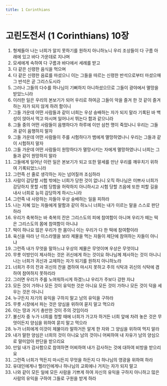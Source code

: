 ```yaml
---
title: 1 Corinthians
---
```


# 고린도전서 (1 Corinthians) 10장
1. 형제들아 나는 너희가 알지 못하기를 원하지 아니하노니 우리 조상들이 다 구름 아래에 있고 바다 가운데로 지나며
1. 모세에게 속하여 다 구름과 바다에서 세례를 받고
1. 다 같은 신령한 음식을 먹으며
1. 다 같은 신령한 음료를 마셨으니 이는 그들을 따르는 신령한 반석으로부터 마셨으매 그 반석은 곧 그리스도시라
1. 그러나 그들의 다수를 하나님이 기뻐하지 아니하셨으므로 그들이 광야에서 멸망을 받았느니라
1. 이러한 일은 우리의 본보기가 되어 우리로 하여금 그들이 악을 즐겨 한 것 같이 즐겨 하는 자가 되지 않게 하려 함이니
1. 그들 가운데 어떤 사람들과 같이 너희는 우상 숭배하는 자가 되지 말라 기록된 바 백성이 앉아서 먹고 마시며 일어나서 뛰논다 함과 같으니라
1. 그들 중의 어떤 사람들이 음행하다가 하루에 이만 삼천 명이 죽었나니 우리는 그들과 같이 음행하지 말자
1. 그들 가운데 어떤 사람들이 주를 시험하다가 뱀에게 멸망하였나니 우리는 그들과 같이 시험하지 말자
1. 그들 가운데 어떤 사람들이 원망하다가 멸망시키는 자에게 멸망하였나니 너희는 그들과 같이 원망하지 말라
1. 그들에게 일어난 이런 일은 본보기가 되고 또한 말세를 만난 우리를 깨우치기 위하여 기록되었느니라
1. 그런즉 선 줄로 생각하는 자는 넘어질까 조심하라
1. 사람이 감당할 시험 밖에는 너희가 당한 것이 없나니 오직 하나님은 미쁘사 너희가 감당하지 못할 시험 당함을 허락하지 아니하시고 시험 당할 즈음에 또한 피할 길을 내사 너희로 능히 감당하게 하시느니라
1. 그런즉 내 사랑하는 자들아 우상 숭배하는 일을 피하라
1. 나는 지혜 있는 자들에게 말함과 같이 하노니 너희는 내가 이르는 말을 스스로 판단하라
1. 우리가 축복하는 바 축복의 잔은 그리스도의 피에 참여함이 아니며 우리가 떼는 떡은 그리스도의 몸에 참여함이 아니냐
1. 떡이 하나요 많은 우리가 한 몸이니 이는 우리가 다 한 떡에 참여함이라
1. 육신을 따라 난 이스라엘을 보라 제물을 먹는 자들이 제단에 참여하는 자들이 아니냐
1. 그런즉 내가 무엇을 말하느냐 우상의 제물은 무엇이며 우상은 무엇이냐
1. 무릇 이방인이 제사하는 것은 귀신에게 하는 것이요 하나님께 제사하는 것이 아니니 나는 너희가 귀신과 교제하는 자가 되기를 원하지 아니하노라
1. 너희가 주의 잔과 귀신의 잔을 겸하여 마시지 못하고 주의 식탁과 귀신의 식탁에 겸하여 참여하지 못하리라
1. 그러면 우리가 주를 노여워하시게 하겠느냐 우리가 주보다 강한 자냐
1. 모든 것이 가하나 모든 것이 유익한 것은 아니요 모든 것이 가하나 모든 것이 덕을 세우는 것은 아니니
1. 누구든지 자기의 유익을 구하지 말고 남의 유익을 구하라
1. 무릇 시장에서 파는 것은 양심을 위하여 묻지 말고 먹으라
1. 이는 땅과 거기 충만한 것이 주의 것임이라
1. 불신자 중 누가 너희를 청할 때에 너희가 가고자 하거든 너희 앞에 차려 놓은 것은 무엇이든지 양심을 위하여 묻지 말고 먹으라
1. 누가 너희에게 이것이 제물이라 말하거든 알게 한 자와 그 양심을 위하여 먹지 말라
1. 내가 말한 양심은 너희의 것이 아니요 남의 것이니 어찌하여 내 자유가 남의 양심으로 말미암아 판단을 받으리요
1. 만일 내가 감사함으로 참여하면 어찌하여 내가 감사하는 것에 대하여 비방을 받으리요
1. 그런즉 너희가 먹든지 마시든지 무엇을 하든지 다 하나님의 영광을 위하여 하라
1. 유대인에게나 헬라인에게나 하나님의 교회에나 거치는 자가 되지 말고
1. 나와 같이 모든 일에 모든 사람을 기쁘게 하여 자신의 유익을 구하지 아니하고 많은 사람의 유익을 구하여 그들로 구원을 받게 하라